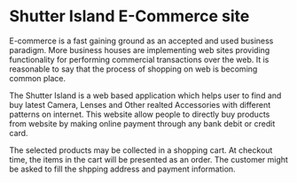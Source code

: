 # Shutter Island E-Commerce site
 
 E-commerce is a fast gaining ground as an accepted and used business paradigm. More business houses are implementing web sites providing functionality for performing commercial transactions over the web. It is reasonable to say that the process of shopping on web is becoming common place.

 The Shutter Island is a web based application which helps user to find and buy latest Camera, Lenses and Other realted Accessories with different patterns on internet. This website allow people to directly buy products from website by making online payment through any bank debit or credit card.

 The selected products may be collected in a shopping cart. At checkout time, the items in the cart will be presented as an order.
 The customer might be asked to fill the shpping address and payment information. 
